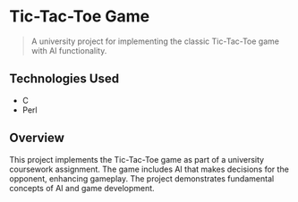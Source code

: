 # Tic-Tac-Toe Game
> A university project for implementing the classic Tic-Tac-Toe game with AI functionality.

## Technologies Used
- C
- Perl

## Overview
This project implements the Tic-Tac-Toe game as part of a university coursework assignment. The game includes AI that makes decisions for the opponent, enhancing gameplay. The project demonstrates fundamental concepts of AI and game development.
